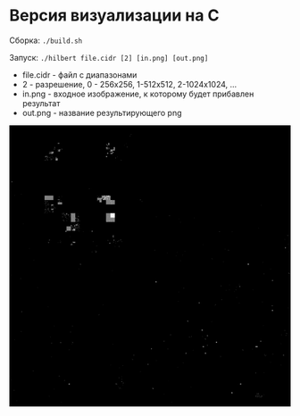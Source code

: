 # Версия визуализации на C

Сборка: `./build.sh`

Запуск: `./hilbert file.cidr [2] [in.png] [out.png]`

 - file.cidr - файл с диапазонами
 - 2 - разрешение, 0 - 256х256, 1-512х512, 2-1024х1024, ...
 - in.png - входнoе изображение, к которому будет прибавлен результат
 - out.png - название результирующего png

![](out.png)
